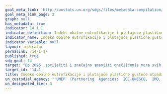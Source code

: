```yaml
---
goal_meta_link: 'http://unstats.un.org/sdgs/files/metadata-compilation/Metadata-Goal-14.pdf'
goal_meta_link_page: 2
graph: null
has_metadata: true
indicator: 14.1.1
indicator_definition: Indeks obalne eutrofikacije i plutajuće plastične gustoće otpada (čestice/km2)
indicator_name: Indeks obalne eutrofikacije i plutajuće plastične gustoće otpada
indicator_variable: null
layout: indicator
permalink: /14-1-1/
published: true  
sdg_goal: 14
target: "Do 2025. spriječiti i značajno smanjiti onečišćenje mora svih vrsta, osobito od kopnenih aktivnosti, uključujući morske otpatke i onečišćenje hranjivim tvarima"
target_id: '14.1'
title: Indeks obalne eutrofikacije i plutajuće plastične gustoće otpada
un_custodial_agency: "'UNEP  (Partnering  Agencies:  IOC-UNESCO,  IMO,  FAO)'"
un_designated_tier: 3
---
```

